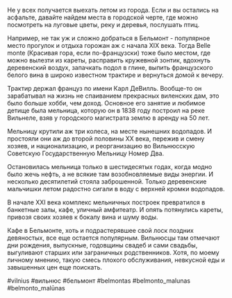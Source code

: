 Не у всех получается выехать летом из города. Если и вы остались на асфальте, давайте найдем места в городской черте, где можно посмотреть на луговые цветы, реку и деревья, послушать птиц.

Например, не так уж и сложно добраться в Бельмонт - популярное место прогулок и отдыха горожан аж с начала XIX века. Тогда Belle monte (Красивая гора, если по-французски) тоже было местом, где можно вылезти из кареты, расправить кружевной зонтик, вдохнуть деревенский воздух, запачкать подол в глине, выпить французского белого вина в широко известном трактире и вернуться домой к вечеру.

Трактир держал француз по имени Карл ДеВилль. Вообще-то он зарабатывал на жизнь не спаиванием прекрасных виленских дам, это было больше хобби, чем доход. Основное его занятие и любимое детище была мельница, которую он в 1838 году построил на реке Вильнеле, взяв у городского магистрата землю в аренду на 50 лет.

Мельницу крутили аж три колеса, на месте нынешних водопадов. И простояли они аж до второй половины ХХ века, пережив и смену хозяев, и национализацию, и реорганизацию во Вильнюсскую Советскую Государственную Мельницу Номер Два.

Остановилась мельница только в шестидесятых годах, когда модно было жечь нефть, а не всякие там возобновляемые виды энергии. И несколько десятилетий стояла заброшенной. Только деревенские мальчишки летом радостно сигали в воду с верхней кромки водопадов.

В начале ХХI века комплекс мельничных построек превратился в банкетные залы, кафе, уличный амфитеатр. И опять потянулись кареты, привозя своих хозяев к бокалу вина и шуму воды.

Кафе в Бельмонте, хоть и подрастерявшее свой лоск поздних девяностых, все еще остается популярным. Вильнюсцы там отмечают дни рождения, выпускные, годовщины свадеб и сами свадьбы, выгуливают старших или заграничных родственников. Хотя, по моему личному мнению, такую смесь плохого обслуживания, невкусной еды и завышенных цен еще поискать.

#vilnius #вильнюс #бельмонт #belmontas #belmonto_malunas #belmonto_malūnas

